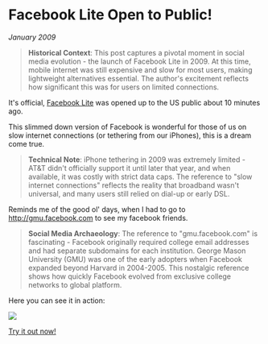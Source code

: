 # Facebook Lite Open to Public!
*January 2009*





> **Historical Context**: This post captures a pivotal moment in social media evolution - the launch of Facebook Lite in 2009. At this time, mobile internet was still expensive and slow for most users, making lightweight alternatives essential. The author's excitement reflects how significant this was for users on limited connections.

   It's official, [Facebook Lite](http://lite.facebook.com) was opened up to the US public about 10 minutes ago.

 This slimmed down version of Facebook is wonderful for those of us on slow internet connections (or tethering from our iPhones), this is a dream come true.

> **Technical Note**: iPhone tethering in 2009 was extremely limited - AT&T didn't officially support it until later that year, and when available, it was costly with strict data caps. The reference to "slow internet connections" reflects the reality that broadband wasn't universal, and many users still relied on dial-up or early DSL.

 Reminds me of the good ol' days, when I had to go to http://gmu.facebook.com to see my facebook friends.

> **Social Media Archaeology**: The reference to "gmu.facebook.com" is fascinating - Facebook originally required college email addresses and had separate subdomains for each institution. George Mason University (GMU) was one of the early adopters when Facebook expanded beyond Harvard in 2004-2005. This nostalgic reference shows how quickly Facebook evolved from exclusive college networks to global platform.

  Here you can see it in action:

 [![](http://s3.amazonaws.com/media.kennethreitz.com/facebook-lite-small-79.png)](http://s3.amazonaws.com/media.kennethreitz.com/facebook-lite-1.png)

 [Try it out now!](http://lite.facebook.com)

   